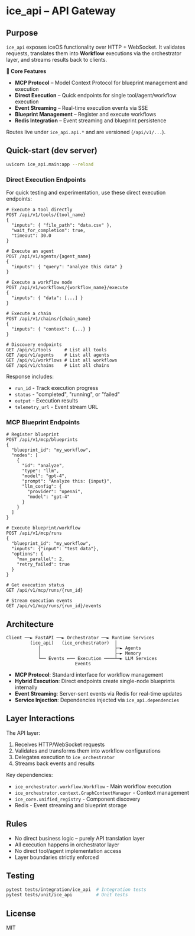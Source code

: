 # ice_api – API Gateway

## Purpose
`ice_api` exposes iceOS functionality over HTTP + WebSocket. It validates requests, translates them into **Workflow** executions via the orchestrator layer, and streams results back to clients.

**🎯 Core Features**
* **MCP Protocol** – Model Context Protocol for blueprint management and execution
* **Direct Execution** – Quick endpoints for single tool/agent/workflow execution
* **Event Streaming** – Real-time execution events via SSE
* **Blueprint Management** – Register and execute workflows
* **Redis Integration** – Event streaming and blueprint persistence

Routes live under `ice_api.api.*` and are versioned (`/api/v1/...`).

## Quick-start (dev server)
```bash
uvicorn ice_api.main:app --reload
```

### Direct Execution Endpoints
For quick testing and experimentation, use these direct execution endpoints:

```http
# Execute a tool directly
POST /api/v1/tools/{tool_name}
{
  "inputs": { "file_path": "data.csv" },
  "wait_for_completion": true,
  "timeout": 30.0
}

# Execute an agent  
POST /api/v1/agents/{agent_name}
{
  "inputs": { "query": "analyze this data" }
}

# Execute a workflow node
POST /api/v1/workflows/{workflow_name}/execute
{
  "inputs": { "data": [...] }
}

# Execute a chain
POST /api/v1/chains/{chain_name}
{
  "inputs": { "context": {...} }
}

# Discovery endpoints
GET /api/v1/tools     # List all tools
GET /api/v1/agents    # List all agents
GET /api/v1/workflows # List all workflows  
GET /api/v1/chains    # List all chains
```

Response includes:
- `run_id` - Track execution progress
- `status` - "completed", "running", or "failed"
- `output` - Execution results
- `telemetry_url` - Event stream URL

### MCP Blueprint Endpoints
```http
# Register blueprint
POST /api/v1/mcp/blueprints
{
  "blueprint_id": "my_workflow",
  "nodes": [
    {
      "id": "analyze",
      "type": "llm",
      "model": "gpt-4",
      "prompt": "Analyze this: {input}",
      "llm_config": {
        "provider": "openai",
        "model": "gpt-4"
      }
    }
  ]
}

# Execute blueprint/workflow
POST /api/v1/mcp/runs
{
  "blueprint_id": "my_workflow",
  "inputs": {"input": "test data"},
  "options": {
    "max_parallel": 2,
    "retry_failed": true
  }
}

# Get execution status
GET /api/v1/mcp/runs/{run_id}

# Stream execution events
GET /api/v1/mcp/runs/{run_id}/events
```

## Architecture
```
Client ──► FastAPI ──► Orchestrator ──► Runtime Services
         (ice_api)   (ice_orchestrator)  │
            │                            ├─► Agents
            │                            ├─► Memory
            └── Events ←── Execution ────┴─► LLM Services
                          Events
```

* **MCP Protocol**: Standard interface for workflow management
* **Hybrid Execution**: Direct endpoints create single-node blueprints internally
* **Event Streaming**: Server-sent events via Redis for real-time updates
* **Service Injection**: Dependencies injected via `ice_api.dependencies`

## Layer Interactions

The API layer:
1. Receives HTTP/WebSocket requests
2. Validates and transforms them into workflow configurations
3. Delegates execution to `ice_orchestrator`
4. Streams back events and results

Key dependencies:
- `ice_orchestrator.workflow.Workflow` - Main workflow execution
- `ice_orchestrator.context.GraphContextManager` - Context management
- `ice_core.unified_registry` - Component discovery
- Redis - Event streaming and blueprint storage

## Rules
* No direct business logic – purely API translation layer
* All execution happens in orchestrator layer
* No direct tool/agent implementation access
* Layer boundaries strictly enforced

## Testing
```bash
pytest tests/integration/ice_api  # Integration tests
pytest tests/unit/ice_api         # Unit tests
```

## License
MIT 